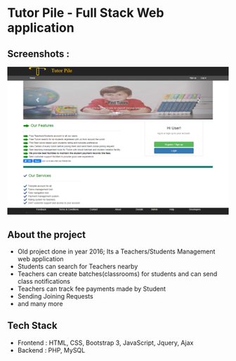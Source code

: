 # Tutor Pile - Full Stack Web application

## Screenshots :

![tutorPile](https://github.com/iuashrafi/tutorpile-3/blob/main/screenshots/tutorPile.png)

## About the project

- Old project done in year 2016; Its a Teachers/Students Management web application
- Students can search for Teachers nearby
- Teachers can create batches(classrooms) for students and can send class notifications
- Teachers can track fee payments made by Student
- Sending Joining Requests
- and many more

## Tech Stack

- Frontend : HTML, CSS, Bootstrap 3, JavaScript, Jquery, Ajax
- Backend : PHP, MySQL
